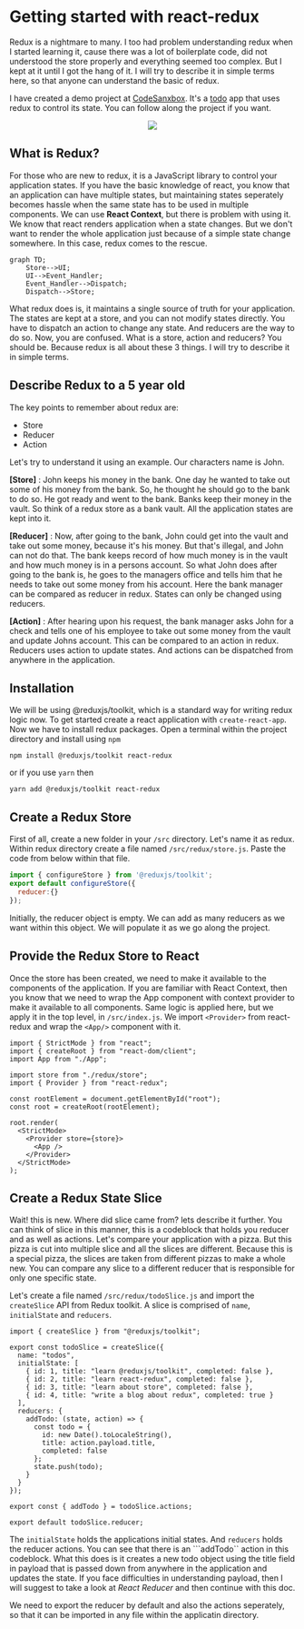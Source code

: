 # Getting started with react-redux

Redux is a nightmare to many. I too had problem understanding redux when I started learning it, cause there was a lot of boilerplate code, did not understood the store properly and everything seemed too complex. But I kept at it until I got the hang of it. I will try to describe it in simple terms here, so that anyone can understand the basic of redux.

I have created a demo project at [CodeSanxbox](https://codesandbox.io/s/redux-toolkit-q0qcyp?file=/src/index.js). It's a [todo](https://codesandbox.io/s/redux-toolkit-q0qcyp?file=/src/index.js) app that uses redux to control its state. You can follow along the project if you want.
<p align="center">
  <img src="https://user-images.githubusercontent.com/29686831/172046102-b4724a57-718b-486e-8048-a9bb99c3b55d.PNG">
</p>

## What is Redux?
For those who are new to redux, it is a JavaScript library to control your application states. If you have the basic knowledge of react, you know that an application can have multiple states, but maintaining states seperately becomes hassle when the same state has to be used in multiple components. We can use **React Context**, but there is problem with using it. We know that react renders application when a state changes. But we don't want to render the whole application just because of a simple state change somewhere. In this case, redux comes to the rescue.

```mermaid
graph TD;
    Store-->UI;
    UI-->Event_Handler;
    Event_Handler-->Dispatch;
    Dispatch-->Store;
```

What redux does is, it maintains a single source of truth for your application. The states are kept at a store, and you can not modify states directly. You have to dispatch an action to change any state. And reducers are the way to do so. Now, you are confused. What is a store, action and reducers? You should be. Because redux is all about these 3 things. I will try to describe it in simple terms.

## Describe Redux to a 5 year old
The key points to remember about redux are:
- Store
- Reducer
- Action

Let's try to understand it using an example. Our characters name is John.

**[Store]** : John keeps his money in the bank. One day he wanted to take out some of his money from the bank. So, he thought he should go to the bank to do so. He got ready and went to the bank. Banks keep their money in the vault. So think of a redux store as a bank vault. All the application states are kept into it.

**[Reducer]** : Now, after going to the bank, John could get into the vault and take out some money, because it's his money. But that's illegal, and John can not do that. The bank keeps record of how much money is in the vault and how much money is in a persons account. So what John does after going to the bank is, he goes to the managers office and tells him that he needs to take out some money from his account. Here the bank manager can be compared as reducer in redux. States can only be changed using reducers.

**[Action]** : After hearing upon his request, the bank manager asks John for a check and tells one of his employee to take out some money from the vault and update Johns account. This can be compared to an action in redux. Reducers uses action to update states. And actions can be dispatched from anywhere in the application.

## Installation
We will be using @reduxjs/toolkit, which is a standard way for writing redux logic now. To get started create a react application with ```create-react-app```. Now we have to install redux packages. Open a terminal within the project directory and install using ```npm```
```
npm install @reduxjs/toolkit react-redux
```
or if you use ```yarn``` then 
```
yarn add @reduxjs/toolkit react-redux
```
## Create a Redux Store
First of all, create a new folder in your ```/src``` directory. Let's name it as redux. Within redux directory create a file named ```/src/redux/store.js```. Paste the code from below within that file.
```jsx
import { configureStore } from '@reduxjs/toolkit';
export default configureStore({
  reducer:{}
});
```
Initially, the reducer object is empty. We can add as many reducers as we want within this object. We will populate it as we go along the project.

## Provide the Redux Store to React 
Once the store has been created, we need to make it available to the components of the application. If you are familiar with React Context, then you know that we need to wrap the App component with context provider to make it available to all components. Same logic is applied here, but we apply it in the top level, in ```/src/index.js```. We import ```<Provider>``` from react-redux and wrap the ``<App/>`` component with it.

```JSX
import { StrictMode } from "react";
import { createRoot } from "react-dom/client";
import App from "./App";

import store from "./redux/store";
import { Provider } from "react-redux";

const rootElement = document.getElementById("root");
const root = createRoot(rootElement);

root.render(
  <StrictMode>
    <Provider store={store}>
      <App />
    </Provider>
  </StrictMode>
);

```

## Create a Redux State Slice
Wait! this is new. Where did slice came from? lets describe it further. You can think of slice in this manner, this is a codeblock that holds you reducer and as well as actions. Let's compare your application with a pizza. But this pizza is cut into multiple slice and all the slices are different. Because this is a special pizza, the slices are taken from different pizzas to make a whole new. You can compare any slice to a different reducer that is responsible for only one specific state.

Let's create a file named ```/src/redux/todoSlice.js``` and import the ```createSlice``` API from Redux toolkit. A slice is comprised of ```name```, ```initialState``` and ```reducers```.

```JSX
import { createSlice } from "@reduxjs/toolkit";

export const todoSlice = createSlice({
  name: "todos",
  initialState: [
    { id: 1, title: "learn @reduxjs/toolkit", completed: false },
    { id: 2, title: "learn react-redux", completed: false },
    { id: 3, title: "learn about store", completed: false },
    { id: 4, title: "write a blog about redux", completed: true }
  ],
  reducers: {
    addTodo: (state, action) => {
      const todo = {
        id: new Date().toLocaleString(),
        title: action.payload.title,
        completed: false
      };
      state.push(todo);
    }
  }
});

export const { addTodo } = todoSlice.actions;

export default todoSlice.reducer;

```

The ```initialState``` holds the applications initial states. And ```reducers``` holds the reducer actions. You can see that there is an ```addTodo`` action in this codeblock. What this does is it creates a new todo object using the title field in payload that is passed down from anywhere in the application and updates the state. If you face difficulties in understanding payload, then I will suggest to take a look at _React Reducer_ and then continue with this doc.

We need to export the reducer by default and also the actions seperately, so that it can be imported in any file within the applicatin directory.

